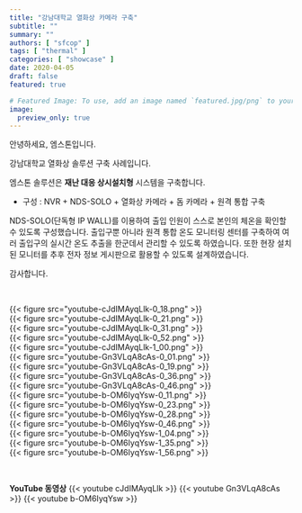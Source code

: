 ```yaml
---
title: "강남대학교 열화상 카메라 구축"
subtitle: ""
summary: ""
authors: [ "sfcop" ]
tags: [ "thermal" ]
categories: [ "showcase" ]
date: 2020-04-05
draft: false
featured: true

# Featured Image: To use, add an image named `featured.jpg/png` to your page's folder.
image:
  preview_only: true
---
```


안녕하세요, 엠스톤입니다.

강남대학교 열화상 솔루션 구축 사례입니다.

엠스톤 솔루션은 **재난 대응 상시설치형** 시스템을 구축합니다.

- 구성 : NVR + NDS-SOLO + 열화상 카메라 + 돔 카메라 + 원격 통합 구축

NDS-SOLO(단독형 IP WALL)를 이용하여 출입 인원이 스스로 본인의 체온을 확인할 수 있도록 구성했습니다. 출입구뿐 아니라 원격 통합 온도 모니터링 센터를 구축하여 여러 출입구의 실시간 온도 추출을 한군데서 관리할 수 있도록 하였습니다. 또한 현장 설치된 모니터를 추후 전자 정보 게시판으로 활용할 수 있도록 설계하였습니다.

감사합니다.

&nbsp;

<div class="container"><div class="row no-gutters">
<div class="col-sm-6">{{< figure src="youtube-cJdIMAyqLlk-0_18.png" >}}</div>
<div class="col-sm-6">{{< figure src="youtube-cJdIMAyqLlk-0_21.png" >}}</div>
<div class="col-sm-6">{{< figure src="youtube-cJdIMAyqLlk-0_31.png" >}}</div>
<div class="col-sm-6">{{< figure src="youtube-cJdIMAyqLlk-0_52.png" >}}</div>
<div class="col-sm-6">{{< figure src="youtube-cJdIMAyqLlk-1_00.png" >}}</div>
<div class="col-sm-6">{{< figure src="youtube-Gn3VLqA8cAs-0_01.png" >}}</div>
<div class="col-sm-6">{{< figure src="youtube-Gn3VLqA8cAs-0_19.png" >}}</div>
<div class="col-sm-6">{{< figure src="youtube-Gn3VLqA8cAs-0_36.png" >}}</div>
<div class="col-sm-6">{{< figure src="youtube-Gn3VLqA8cAs-0_46.png" >}}</div>
<div class="col-sm-6">{{< figure src="youtube-b-OM6IyqYsw-0_11.png" >}}</div>
<div class="col-sm-6">{{< figure src="youtube-b-OM6IyqYsw-0_23.png" >}}</div>
<div class="col-sm-6">{{< figure src="youtube-b-OM6IyqYsw-0_28.png" >}}</div>
<div class="col-sm-6">{{< figure src="youtube-b-OM6IyqYsw-0_46.png" >}}</div>
<div class="col-sm-6">{{< figure src="youtube-b-OM6IyqYsw-1_04.png" >}}</div>
<div class="col-sm-6">{{< figure src="youtube-b-OM6IyqYsw-1_35.png" >}}</div>
<div class="col-sm-6">{{< figure src="youtube-b-OM6IyqYsw-1_56.png" >}}</div>
</div></div>

&nbsp;

**YouTube 동영상**
{{< youtube cJdIMAyqLlk >}}
{{< youtube Gn3VLqA8cAs >}}
{{< youtube b-OM6IyqYsw >}}
